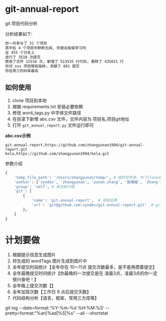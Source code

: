 # git-annual-report

git 项目代码分析

分析结果如下:

```bash
你一共参与了 31 个项目
其中在 4 个项目中默默无闻, 你是在偷偷学习吗
在 455 个分支上
进行了 3519 次提交
修改了文件 12534 次, 新增了 513535 行代码, 删除了 435021 行
你对 xxx 项目情有独钟, 贡献了 801 提交
你在周三的码率最高
```

## 如何使用

1. clone 项目到本地
1. 根据 requirements.txt 安装必要依赖
1. 修改 word_tags.py 中字体文件路径
1. 在目录下新增 abc.csv 文件，文件内容为 项目名,项目git地址
1. 打开 `git_annual_report.py` 文件运行即可

**abc.csv示例**

```csv
git-annual-report,https://github.com/zhangyunan1994/git-annual-report.git
kola,https://github.com/zhangyunan1994/kola.git
```

参数介绍
```python
{
    'temp_file_path': '/Users/zhangyunan/temp/', # 临时文件夹，为了clone项目和生成文件使用
    'author': ['zyndev', 'zhangyunan', 'yunan.zhang', '张瑀楠', 'Zhang'], # 你的git名称，用来分析自己的提交记录
    'group': 'self', # 本次执行组
    'git': [
        {   
            'name': 'git-annual-report',  # 项目名称
            'url': 'git@github.com:zyndev/git-annual-report.git'  # git 地址
        },
    ]
}
```

# 计划要做

1. 根据提示信息生成图片
1. 将生成的 wordTags 图片生成到图片中
1. 全年提交时段统计【全年你在 10～11点 提交次数最多，是不是再攒着提交】
1. 全年最晚提交时间统计【你最晚的一次提交是在 凌晨3点，凌晨3点的你一定很兴奋吧！】
1. 全年晚上提交次数【】
1. 全年加班次数【工作日 9 点后提交天数】
1. 代码结构分析【语言，框架，常用三方库等】



git log --date=format:'%Y-%m-%d %H:%M:%S' --pretty=format:"%an|%ad|%S|%s" --all --shortstat